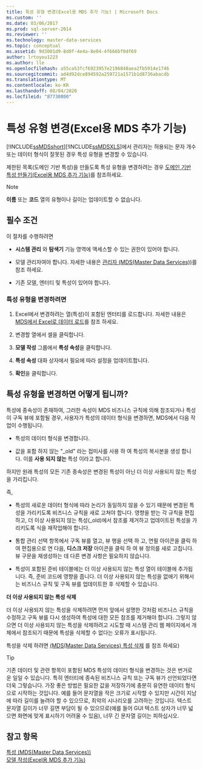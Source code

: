 ```yaml
---
title: 특성 유형 변경(Excel용 MDS 추가 기능) | Microsoft Docs
ms.custom: ''
ms.date: 03/06/2017
ms.prod: sql-server-2014
ms.reviewer: ''
ms.technology: master-data-services
ms.topic: conceptual
ms.assetid: 9d3001d9-8d0f-4e4a-8e04-4f666bf0df69
author: lrtoyou1223
ms.author: lle
ms.openlocfilehash: a55ca53fcf6923957e2196840aea2fb5914e1746
ms.sourcegitcommit: ad4d92dce894592a259721a1571b1d8736abacdb
ms.translationtype: MT
ms.contentlocale: ko-KR
ms.lasthandoff: 08/04/2020
ms.locfileid: "87730800"
---
```

# <a name="change-the-attribute-type-mds-add-in-for-excel"></a>특성 유형 변경(Excel용 MDS 추가 기능)
  [!INCLUDE[ssMDSshort](../../includes/ssmdsshort-md.md)][!INCLUDE[ssMDSXLS](../../includes/ssmdsxls-md.md)]에서 관리자는 허용되는 문자 개수 또는 데이터 형식이 잘못된 경우 특성 유형을 변경할 수 있습니다.  
  
 제한된 목록(도메인 기반 특성)을 만들도록 특성 유형을 변경하려는 경우 [도메인 기반 특성 만들기&#40;Excel용 MDS 추가 기능&#41;](create-a-domain-based-attribute-mds-add-in-for-excel.md)를 참조하세요.  
  
> [!NOTE]  
>  **이름** 또는 **코드** 열의 유형이나 길이는 업데이트할 수 없습니다.  
  
## <a name="prerequisites"></a>필수 조건  
 이 절차를 수행하려면  
  
-   **시스템 관리** 와 **탐색기** 기능 영역에 액세스할 수 있는 권한이 있어야 합니다.  
  
-   모델 관리자여야 합니다. 자세한 내용은 [관리자 &#40;MDS(Master Data Services)&#41;](../administrators-master-data-services.md)를 참조 하세요.  
  
-   기존 모델, 엔터티 및 특성이 있어야 합니다.  
  
### <a name="to-change-the-attribute-type"></a>특성 유형을 변경하려면  
  
1.  Excel에서 변경하려는 열(특성)이 포함된 엔터티를 로드합니다. 자세한 내용은 [MDS에서 Excel로 데이터 로드](export-data-to-excel-from-master-data-services.md)를 참조 하세요.  
  
2.  변경할 열에서 셀을 클릭합니다.  
  
3.  **모델 작성** 그룹에서 **특성 속성**을 클릭합니다.  
  
4.  **특성 속성** 대화 상자에서 필요에 따라 설정을 업데이트합니다.  
  
5.  **확인**을 클릭합니다.  
  
## <a name="what-happens-when-you-change-the-attribute-type"></a>특성 유형을 변경하면 어떻게 됩니까?  
 특성에 종속성이 존재하여, 그러한 속성이 MDS 비즈니스 규칙에 의해 참조되거나 특성이 구독 뷰에 포함될 경우, 사용자가 특성의 데이터 형식을 변경하면, MDS에서 다음 작업이 수행됩니다.  
  
-   특성의 데이터 형식을 변경합니다.  
  
-   값을 포함 하지 않는 "_old" 라는 접미사를 사용 하 여 특성의 복사본을 생성 합니다. 이를 **사용 되지 않는** 특성 이라고 합니다.  
  
 하지만 원래 특성의 모든 기존 종속성은 변경된 특성이 아닌 더 이상 사용되지 않는 특성을 가리킵니다.  
  
 즉,  
  
-   특성의 새로운 데이터 형식에 따라 논리가 동일하지 않을 수 있기 때문에 변경된 특성을 가리키도록 비즈니스 규칙을 새로 고쳐야 합니다. 영향을 받는 각 규칙을 편집하고, 더 이상 사용되지 않는 특성(_old)에서 참조를 제거하고 업데이트된 특성을 가리키도록 식을 재작업해야 합니다.  
  
-   통합 관리 선택 항목에서 구독 뷰를 열고, 뷰 행을 선택 하 고, 연필 아이콘을 클릭 하 여 편집용으로 연 다음, **디스크 저장** 아이콘을 클릭 하 여 뷰 정의를 새로 고칩니다. 뷰 구문을 재생성하는 데 다른 변경 사항은 필요하지 않습니다.  
  
-   특성이 포함된 준비 테이블에는 더 이상 사용되지 않는 특성 열이 테이블에 추가됩니다. 즉, 준비 코드에 영향을 줍니다. 더 이상 사용되지 않는 특성을 없애기 위해서는 비즈니스 규칙 및 구독 뷰를 업데이트한 후 삭제할 수 있습니다.  
  
 **더 이상 사용되지 않는 특성 삭제**  
  
 더 이상 사용되지 않는 특성을 삭제하려면 먼저 앞에서 설명한 것처럼 비즈니스 규칙을 수정하고 구독 뷰를 다시 생성하여 특성에 대한 모든 참조를 제거해야 합니다. 그렇지 않으면 더 이상 사용되지 않는 특성을 삭제하려고 시도할 때 시스템 관리 웹 페이지에서 개체에서 참조되기 때문에 특성을 삭제할 수 없다는 오류가 표시됩니다.  
  
 특성을 삭제 하려면 [&#40;MDS(Master Data Services) 특성 삭제](../delete-an-attribute-master-data-services.md) 를 참조 하세요&#41;  
  
> [!TIP]  
>  기존 데이터 및 관련 항목이 포함된 MDS 특성의 데이터 형식을 변경하는 것은 번거로운 일일 수 있습니다. 특히 엔터티에 종속된 비즈니스 규칙 또는 구독 뷰가 선언되었다면 더욱 그렇습니다. 가장 좋은 방법은 필요한 값을 저장하기에 충분히 유연한 데이터 형식으로 시작하는 것입니다. 예를 들어 문자열을 작은 크기로 시작할 수 있지만 시간이 지남에 따라 길이를 늘려야 할 수 있으므로, 최악의 시나리오를 고려하는 것입니다. 텍스트 문자열 길이가 너무 길면 부담이 될 수 있으므로(예를 들어 GUI 텍스트 상자가 너무 넓으면 화면에 맞게 표시하기 어려울 수 있음), 너무 긴 문자열 길이는 피하십시오.  
  
## <a name="see-also"></a>참고 항목  
 [특성 &#40;MDS(Master Data Services)&#41;](../attributes-master-data-services.md)   
 [모델 작성&#40;Excel용 MDS 추가 기능&#41;](building-a-model-mds-add-in-for-excel.md)  
  
  
